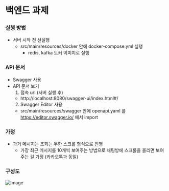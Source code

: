  # 백엔드 과제

### 실행 방법
- 서버 시작 전 선실행
  - src/main/resources/docker 안에 docker-compose.yml 실행
    - redis, kafka 도커 이미지로 실행
### API 문서
- Swagger 사용
- API 문서 보기
  1. 접속 url (서버 실행 후)
   - http://localhost:8080/swagger-ui/index.html#/
  2. Swagger Editor 사용
   - src/main/resources/swagger 안에 openapi.yaml 를 https://editor.swagger.io/ 에서 import
    
### 가정
- 과거 메시지는 조회는 무한 스크롤 형식으로 진행
  - 가장 최근 메시지를 10개씩 보여주는 방법으로 채팅방에 스크롤을 올리면 보여주는 걸 가정 (카카오톡과 동일)

### 구성도
![image](https://github.com/user-attachments/assets/d4f71322-53c8-4f6f-b8fc-860a9ce781f6)

